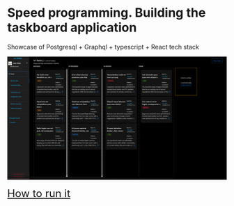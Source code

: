 # Speed programming. Building the taskboard application 
Showcase of Postgresql + Graphql + typescript + React tech stack

![Main page](/screenshots/main+.png "Main page")

 <font size="5">[How to run it](/read_HowTORun.md)</font> 
